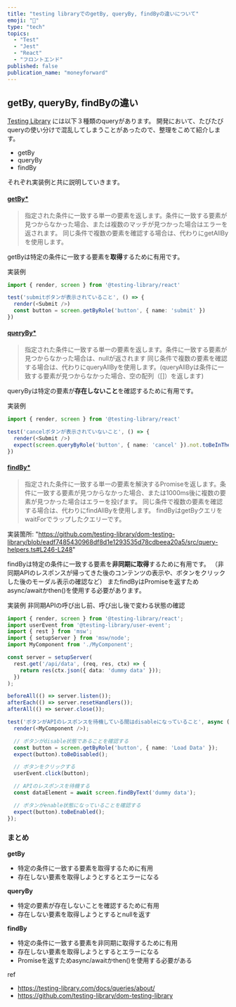 ```yaml
---
title: "testing libraryでのgetBy, queryBy, findByの違いについて"
emoji: "🌸"
type: "tech"
topics:
  - "Test"
  - "Jest"
  - "React"
  - "フロントエンド"
published: false
publication_name: "moneyforward"
---
```


## getBy, queryBy, findByの違い

[Testing Library](https://testing-library.com/) には以下３種類のqueryがあります。
開発において、たびたびqueryの使い分けで混乱してしまうことがあったので、整理をこめて紹介します。

- getBy
- queryBy
- findBy

それぞれ実装例と共に説明していきます。

#### [getBy*](https://testing-library.com/docs/queries/about/#types-of-queries:~:text=Single%20Elements-,getBy...,-%3A%20Returns%20the%20matching)
> 指定された条件に一致する単一の要素を返します。条件に一致する要素が見つからなかった場合、または複数のマッチが見つかった場合はエラーを返されます。
> 同じ条件で複数の要素を確認する場合は、代わりにgetAllByを使用します。

getByは特定の条件に一致する要素を**取得**するために有用です。

実装例

```ts
import { render, screen } from '@testing-library/react'

test('submitボタンが表示されていること', () => {
  render(<Submit />)
  const button = screen.getByRole('button', { name: 'submit' })
})
```

#### [queryBy*](https://testing-library.com/docs/queries/about/#types-of-queries:~:text=element%20is%20expected.-,queryBy...,-%3A%20Returns%20the%20matching)
> 指定された条件に一致する単一の要素を返します。条件に一致する要素が見つからなかった場合は、nullが返されます
> 同じ条件で複数の要素を確認する場合は、代わりにqueryAllByを使用します。(queryAllByは条件に一致する要素が見つからなかった場合、空の配列（[]）を返します)

queryByは特定の要素が**存在しないこと**を確認するために有用です。

実装例

```ts
import { render, screen } from '@testing-library/react'

test('cancelボタンが表示されていないこと', () => {
  render(<Submit />)
  expect(screen.queryByRole('button', { name: 'cancel' }).not.toBeInTheDocument();
})
```

#### [findBy*](https://testing-library.com/docs/queries/about/#types-of-queries:~:text=this%20is%20OK.-,findBy...,-%3A%20Returns%20a%20Promise)
> 指定された条件に一致する単一の要素を解決するPromiseを返します。条件に一致する要素が見つからなかった場合、または1000ms後に複数の要素が見つかった場合はエラーを投げます。
> 同じ条件で複数の要素を確認する場合は、代わりにfindAllByを使用します。
> findByはgetByクエリをwaitForでラップしたクエリーです。

実装箇所: "https://github.com/testing-library/dom-testing-library/blob/eadf7485430968df8d1e1293535d78cdbeea20a5/src/query-helpers.ts#L246-L248"

findByは特定の条件に一致する要素を**非同期に取得**するために有用です。
（非同期APIのレスポンスが帰ってきた後のコンテンツの表示や、ボタンをクリックした後のモーダル表示の確認など）
またfindByはPromiseを返すためasync/awaitかthen()を使用する必要があります。

実装例
非同期APIの呼び出し前、呼び出し後で変わる状態の確認

```ts
import { render, screen } from '@testing-library/react';
import userEvent from '@testing-library/user-event';
import { rest } from 'msw';
import { setupServer } from 'msw/node';
import MyComponent from './MyComponent';

const server = setupServer(
  rest.get('/api/data', (req, res, ctx) => {
    return res(ctx.json({ data: 'dummy data' }));
  })
);

beforeAll(() => server.listen());
afterEach(() => server.resetHandlers());
afterAll(() => server.close());

test('ボタンがAPIのレスポンスを待機している間はdisableになっていること', async () => {
  render(<MyComponent />);

  // ボタンがdisable状態であることを確認する
  const button = screen.getByRole('button', { name: 'Load Data' });
  expect(button).toBeDisabled();

  // ボタンをクリックする
  userEvent.click(button);

  // APIのレスポンスを待機する
  const dataElement = await screen.findByText('dummy data');

  // ボタンがenable状態になっていることを確認する
  expect(button).toBeEnabled();
});
```

### まとめ

**getBy**

- 特定の条件に一致する要素を取得するために有用
- 存在しない要素を取得しようとするとエラーになる

**queryBy**

- 特定の要素が存在しないことを確認するために有用
- 存在しない要素を取得しようとするとnullを返す

**findBy**

- 特定の条件に一致する要素を非同期に取得するために有用
- 存在しない要素を取得しようとするとエラーになる
- Promiseを返すためasync/awaitかthen()を使用する必要がある

ref

- https://testing-library.com/docs/queries/about/
- https://github.com/testing-library/dom-testing-library
